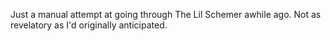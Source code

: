 Just a manual attempt at going through The Lil Schemer awhile ago. Not as revelatory as I'd originally anticipated.

